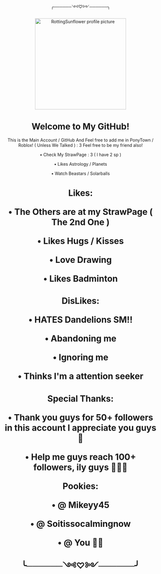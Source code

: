 <p align="center">╭──────༺♡༻──────╮
       
<p align="center">
  <img src="https://avatars.githubusercontent.com/u/218754534?v=4" alt="RottingSunflower profile picture" width="300"/>
</p>

<h1 align="center">Welcome to My GitHub!
</h1>

<p align="center">
  This is the Main Account / GitHub And Feel free to add me in PonyTown / Roblox! ( Unless We Talked ) : 3
  Feel free to be my friend also! 

<p align="center">
• Check My StrawPage : 3 ( I have 2 sp )

<p align="center">
• Likes Astrology / Planets

<p align="center">
• Watch Beastars / Solarballs

<h1 align="center">Likes:

<p align="center">
• The Others are at my StrawPage ( The 2nd One )
<p align="center">    
• Likes Hugs / Kisses
<p align="center">
• Love Drawing
<p align="center">
• Likes Badminton

<h1 align="center">DisLikes:
       
<p align="center">
• HATES Dandelions SM!!
       
<p align="center">
• Abandoning me
<p align="center">
• Ignoring me
<p align="center">
• Thinks I'm a attention seeker


<h1 align="center">Special Thanks:

<p align="center">
• Thank you guys for 50+ followers in this account I appreciate you guys 🫶

<p align="center">
• Help me guys reach 100+ followers, ily guys 🫶🫶🥹

<p align="center">Pookies:

<p align="center">
• @ Mikeyy45
       
<p align="center">       
• @ Soitissocalmingnow
       
<p align="center">
• @ You 🫶🫶

<p align="center">╰──────༺♡༻──────╯
